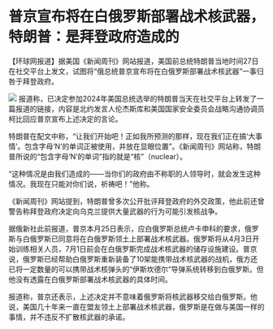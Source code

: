 # 普京宣布将在白俄罗斯部署战术核武器，特朗普：是拜登政府造成的

【环球网报道】据美国《新闻周刊》网站报道，美国前总统特朗普当地时间27日在社交平台上发文，试图将“俄总统普京宣布将在白俄罗斯部署战术核武器”一事归咎于拜登政府。

![](https://inews.gtimg.com/om_bt/OJ_v-Doy4jujTmbH8wOLoOrpnn3owBi06J57BhZLrr64gAA/1000)
报道称，已决定参加2024年美国总统选举的特朗普当天在社交平台上转发了一篇报道的链接，内容是北约发言人伦杰斯库和美国国家安全委员会战略沟通协调员柯比回应普京宣布上述决定的言论。

特朗普在配文中称，“让我们开始吧！正如我所预测的那样，现在我们正在搞‘大事情’。包含字母‘N’的单词正被使用，并放在显眼位置”。《新闻周刊》网站称，特朗普所说的“包含字母‘N’的单词”指的就是“核”（nuclear）。

“这种情况是由我们造成的——当你们的政府由不称职的人领导时，就会发生这种情况。我现在只能对你们说，祈祷吧！”他称。

《新闻周刊》网站提到，特朗普曾多次公开批评拜登政府的外交政策，他此前还曾警告称拜登政府决定向乌克兰提供大量武器的行为可能引发核战争。

据俄新社此前报道，普京本月25日表示，应白俄罗斯总统卢卡申科的要求，俄罗斯与白俄罗斯已同意将在白俄罗斯领土上部署战术核武器。俄罗斯将从4月3日开始训练相关人员，7月1日前会在白俄罗斯完成战术核武器的储存设施建设。普京说，俄罗斯已经帮助白俄罗斯重新装备了10架能携带战术核武器的战机，俄方还已将一定数量的可以携带战术核弹头的“伊斯坎德尔”导弹系统转移到白俄罗斯。但他没有透露在白俄罗斯部署战术核武器的具体时间。

报道称，普京还表示，上述决定并不意味着俄罗斯将核武器移交给白俄罗斯。他说，美国几十年来一直在盟友领土上部署战术核武器，俄罗斯是在做与美国一样的事情，并不违反不扩散核武器的承诺。

